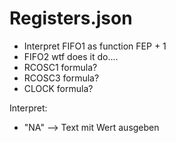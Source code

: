 # Registers.json

- Interpret FIFO1 as function FEP + 1
- FIFO2 wtf does it do....
- RCOSC1 formula?
- RCOSC3 formula?
- CLOCK formula?


Interpret:
- "NA" --> Text mit Wert ausgeben

